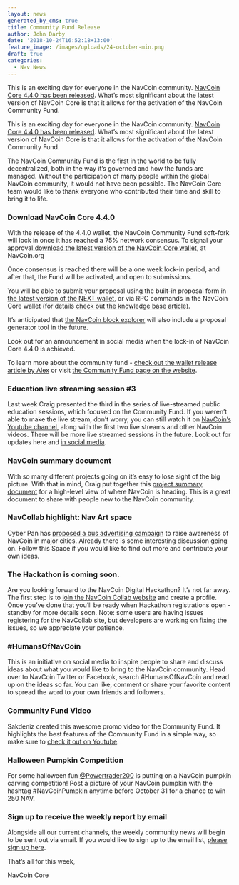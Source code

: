 ```yaml
---
layout: news
generated_by_cms: true
title: Community Fund Release
author: John Darby
date: '2018-10-24T16:52:18+13:00'
feature_image: /images/uploads/24-october-min.png
draft: true
categories:
  - Nav News
---
```

This is an exciting day for everyone in the NavCoin community. [NavCoin Core 4.4.0 has been released](https://navcoin.org/wallets/). What’s most significant about the latest version of NavCoin Core is that it allows for the activation of the NavCoin Community Fund.  

This is an exciting day for everyone in the NavCoin community. [NavCoin Core 4.4.0 has been released](https://navcoin.org/wallets/). What’s most significant about the latest version of NavCoin Core is that it allows for the activation of the NavCoin Community Fund.  

The NavCoin Community Fund is the first in the world to be fully decentralized, both in the way it’s governed and how the funds are managed. Without the participation of many people within the global NavCoin community, it would not have been possible. The NavCoin Core team would like to thank everyone who contributed their time and skill to bring it to life.

### Download NavCoin Core 4.4.0

With the release of the 4.4.0 wallet, the NavCoin Community Fund soft-fork will lock in once it has reached a 75% network consensus. To signal your approval[ download the latest version of the NavCoin Core wallet](https://navcoin.org/wallets/), at NavCoin.org

Once consensus is reached there will be a one week lock-in period, and after that, the Fund will be activated, and open to submissions. 

You will be able to submit your proposal using the built-in proposal form in [the latest version of the NEXT wallet](http://next.navcommunity.net/), or via RPC commands in the NavCoin Core wallet (for details [check out the knowledge base article](https://info.navcoin.org/knowledge-base/creating-a-community-fund-proposal/)). 

It’s anticipated that [the NavCoin block explorer](https://www.navexplorer.com/) will also include a proposal generator tool in the future.

Look out for an announcement in social media when the lock-in of NavCoin Core 4.4.0 is achieved.

To learn more about the community fund - [check out the wallet release article by Alex](https://navcoin.org/notices/2018-10-24-navcoin-core-4-4-0/) or visit [the Community Fund page on the website](https://navcoin.org/community-fund/).

### Education live streaming session #3

Last week Craig presented the third in the series of live-streamed public education sessions, which focused on the Community Fund. If you weren’t able to make the live stream, don’t worry, you can still watch it on [NavCoin’s Youtube channel](https://www.youtube.com/channel/UCjDs4JceVSsaeCyvkA9cWCg), along with the first two live streams and other NavCoin videos. There will be more live streamed sessions in the future. Look out for updates here and [in social media](https://twitter.com/NavCoin?lang=en).

### NavCoin summary document

With so many different projects going on it’s easy to lose sight of the big picture. With that in mind, Craig put together this [project summary document](https://navhub.org/news/2018-10-21-navcoin-project-summary-roadmap/) for a high-level view of where NavCoin is heading. This is a great document to share with people new to the NavCoin community.

### NavCollab highlight: Nav Art space

Cyber Pan has [proposed a bus advertising campaign](https://collab.navcoin.org/s/space-art/) to raise awareness of NavCoin in major cities. Already there is some interesting discussion going on. Follow this Space if you would like to find out more and contribute your own ideas.

### The Hackathon is coming soon.

Are you looking forward to the NavCoin Digital Hackathon? It’s not far away. The first step is to [join the NavCoin Collab website](https://collab.navcoin.org/) and create a profile. Once you’ve done that you’ll be ready when Hackathon registrations open - standby for more details soon. Note: some users are having issues registering for the NavCollab site, but developers are working on fixing the issues, so we appreciate your patience.

### \#HumansOfNavCoin

This is an initiative on social media to inspire people to share and discuss ideas about what you would like to bring to the NavCoin community. Head over to NavCoin Twitter or Facebook, search #HumansOfNavCoin and read up on the ideas so far. You can like, comment or share your favorite content to spread the word to your own friends and followers.

### Community Fund Video

Sakdeniz created this awesome promo video for the Community Fund. It highlights the best features of the Community Fund in a simple way, so make sure to [check it out on Youtube](https://www.youtube.com/watch?v=gUDTYTrsb_4).


### Halloween Pumpkin Competition

For some halloween fun [@Powertrader200](https://twitter.com/Powertrader200) is putting on a NavCoin pumpkin carving competition! Post a picture of your NavCoin pumpkin with the hashtag #NavCoinPumpkin anytime before October 31 for a chance to win 250 NAV.

### Sign up to receive the weekly report by email

Alongside all our current channels, the weekly community news will begin to be sent out via email. If you would like to sign up to the email list, [please sign up here](http://eepurl.com/cGq92z).

That’s all for this week,

NavCoin Core

